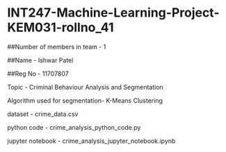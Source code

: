 # INT247-Machine-Learning-Project-KEM031-rollno_41

##Number of members in team - 1

##Name - Ishwar Patel

##Reg No - 11707807

Topic - Criminal Behaviour Analysis and Segmentation

Algorithm used for segmentation- K-Means Clustering

dataset          - crime_data.csv

python code      - crime_analysis_python_code.py

jupyter notebook - crime_analysis_jupyter_notebook.ipynb
